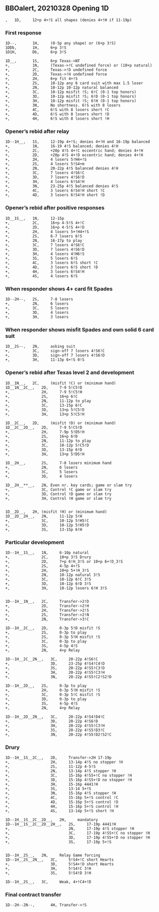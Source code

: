 ## BBOalert, 20210328 Opening 1D

    ,	1D,	    12+p 4+!S all shapes (denies 4+!H if 11-19p)

### First response

    1D--,		1H,	    (0-5p any shape) or (6+p 3!S)
    1DDb,		1H,	    6+p 3!S 
    1D1H,		Db,	    6+p 3!S

    1D__,		1S,	    6+p Texas->NT
    +,		    1N,	    (Texas->!C undefined force) or (10+p natural)
    +,		    2C,	    Texas->!D undefined force
    +,		    2D,	    Texas->!H undefined force
    +,		    2H,	    6+p fit 4+!S
    +,		    2S,	    10-12p any 6 card suit with max 1.5 loser
    +,		    2N,	    10-12p 10-12p natural balanced
    +,		    3C,	    10-12p misfit !S; 6!C (0-1 top honors)
    +,		    3D,	    10-12p misfit !S; 6!D (0-1 top honors)
    +,		    3H,	    10-12p misfit !S; 6!H (0-1 top honors)
    +,		    3N,	    No shortness. 6!S with 8 losers 
    +,		    4C,	    6!S with 8 losers short !C
    +,		    4D,	    6!S with 8 losers short !D
    +,		    4H,	    6!S with 8 losers short !H

### Opener’s rebid after relay

    1D--1H__,	1S,	    12-19p 4+!S; denies 4+!H and 16-19p balanced
    +,		    1N,	    16-19 4!S balanced; denies 4!H
    +,		    2C,	    +20p 4!S 4+!C eccentric hand; denies 4+!H
    +,		    2D,	    +20p 4!S 4+!D eccentric hand; denies 4+!H
    +,		    2H,	    4 losers 5!H4+!S
    +,		    2S,	    4 losers 5!S4+m
    +,		    2N,	    20-22p 4!S balanced denies 4!H
    +,		    3C,	    7 losers 4!S6!C
    +,		    3D,	    7 losers 4!S6!D
    +,		    3H,	    4 losers 6!S4!H
    +,		    3N,	    23-25p 4!S balanced denies 4!S
    +,		    4C,	    3 losers 6!S4!H short !C
    +,		    4D,	    3 losers 6!S4!H short !D

<div style="page-break-after: always;"></div>

### Opener’s rebid after positive responses

    1D__1S__,	1N,	    12-15p
    +,    	    2C,	    16+p 4-5!S 4+!C
    +,    	    2D,	    16+p 4-5!S 4+!D
    +,    	    2H,	    4 losers 5+!H4+!S
    +,    	    2S,	    6-7 losers 6!S
    +,    	    2N,	    16-17p to play
    +,    	    3C,	    7 losers 4!S6!C
    +,    	    3D,	    7 losers 4!S6!D
    +,    	    3H,	    4 losers 4!H6!S
    +,    	    3S,	    5 losers 6!S
    +,    	    4C,	    3 losers 6!S short !C
    +,    	    4D,	    3 losers 6!S short !D
    +,    	    4H,	    3 losers 6!S4!H
    +,    	    4S,	    4 losers 6!S

### When responder shows 4+ card fit Spades

    1D--2H--,	2S,	    7-8 losers
    +,		    2N,	    6 losers
    +,		    3C,	    5 losers
    +,		    3D,	    4 losers
    +,		    3H,	    3 losers

### When responder shows misfit Spades and own solid 6 card suit

    1D__2S--,	2N,	    asking suit
    +,		    3C,	    sign-off 7 losers 4!S6!C
    +,		    3D,	    sign-off 7 losers 4!S6!D
    +,		    3H,	    11-13p 6+!S 0!S

<div style="page-break-after: always;"></div>

### Opener’s rebid after Texas level 2 and development


    1D__1N__,	2C,	    (misfit !C) or (minimum hand)
    1D__1N__2C__,	2D,	    7-9 5!C5!D
    +,				2H,	    7-9 5!C5!H
    +,				2S,	    16+p 6!C
    +,				2N,	    11-12p to play
    +,				3C,	    13-15p 6!C
    +,				3D,	    13+p 5!C5!D
    +,				3H,	    13+p 5!C5!H

    1D__2C__,	2D,	    (misfit !D) or (minimum hand)
    1D__2C__2D__,	2D,	    7-9 5!C5!D
    +,				2H,	    7-9p 5!D5!H
    +,				2S,	    16+p 6!D
    +,				2N,	    11-12p to play
    +,				3C,	    10-12p 5!C5!D
    +,				3D,	    13-15p 6!D
    +,				3H,	    13+p 5!D5!H

    1D__2H__,	    2S,	    7-8 losers minimum hand
    +,			    2N,	    6 losers
    +,			    3C,	    5 losers
    +,			    3D,	    4 losers

    1D__2H__**__,	2N,	Even nr. key cards; game or slam try
    +,				3C,	Control !C game or slam try
    +,				3D,	Control !D game or slam try
    +,				3H,	Control !H game or slam try


    1D__2D__,	2H,	(misfit !H) or (minimum hand)
    1D__2D__2H__,	2N,	    11-12p 5!H
    +,				3C,	    10-12p 5!H5!C
    +,				3D,	    10-12p 5!H5!D
    +,				3S,	    13-15p 6!H

<div style="page-break-after: always;"></div>

### Particular development

    1D--1H__1S__,	1N,	    6-10p natural
    +,				2C,	    10+p 3!S Drury
    +,				2D,	    7+p 6!H_3!S or 10+p 6+!D_3!S
    +,				2S,	    4-5p 4+!S
    +,				2H,	    10+p 5+!H_3!S
    +,				2N,	    10-12p natural 3!S 
    +,				3C,	    10-12p 6!C 3!S
    +,				3D,	    10-12p 6!D 3!S 
    +,				3H,	    10-12p losers 6!H 3!S


    1D--1H__1N__,	2C,	    Transfer->2!D
    +,				2D,	    Transfer->2!H
    +,				2H,	    Transfer->2!S
    +,				2S,	    Transfer->2!N
    +,				2N,	    Transfer->3!C

    1D--1H__2C__,	2D,	    0-3p 5!D misfit !S
    +,				2S,	    0-3p to play
    +,				2S,	    0-3p 5!H misfit !S
    +,				3C,	    0-3p to play
    +,				3S,	    4-5p 4!S
    +,				2N,	    4+p Relay

    1D--1H__2C__2N__,	3C,	    20-22p 4!S6!C
    +,				    3D,	    23-25p 4!S4!C4!D
    +,				    3S,	    20-22p 4!S5!C3!D
    +,				    3H,	    20-22p 4!S5!C3!H
    +,				    3N,	    20-22p 4!S5!C2!S2!D

    1D--1H__2D__,	2S,	    0-3p to play
    +,				2H,	    0-3p 5!H misfit !S
    +,				3C,	    0-3p 5!C misfit !S
    +,				3D,	    0-3p to play
    +,				3S,	    4-5p 4!S
    +,				2N,	    4+p Relay

    1D--1H__2D__2N__,	3C,	    20-22p 4!S4!D4!C
    +,				    3D,	    20-22p 4!S6!D
    +,				    3H,	    20-22p 4!S5!C3!H
    +,				    3S,	    20-22p 4!S5!D3!C
    +,				    3N,	    20-22p 4!S5!D2!S2!C

<div style="page-break-after: always;"></div>

### Drury

    1D--1H__1S__2C__,	2D,	    Transfer->2H 17-19p
    +,					2H,	    13-14p 4!S no stopper !H
    +,					2S,	    11-12p 4-5!S
    +,					2N,	    13-14p 4!S stopper !H
    +,					3C,	    15-16p 4!S5+!C no stopper !H
    +,					3D,	    15-16p 4!S5+!D no stopper !H
    +,					3H,	    15-16p 4441!H
    +,					3S,	    13-14 5+!S
    +,					3N,	    15-16p 4!S stopper !H
    +,					4C,	    15-16p 5+!S control !C
    +,					4D,	    15-16p 5+!S control !D
    +,					4H,	    15-16p 5+!S control !H
    +,					4S,	    13-14p 5+!S short !H

    1D--1H__1S__2C__2D__,	2H,	    mandatory
    1D--1H__1S__2C__2D__2H__,	2S,	    17-19p 4441!H
    +,					        2N,	    17-19p 4!S stopper !H
    +,					        3C,	    17-19p 4!S5+!C no stopper !H
    +,					        3D,	    17-19p 4!S5+!D no stopper !H
    +,					        3S,	    17-19p 5+!S


    1D--1H__2S__,	2N,	    Relay Game forcing
    1D--1H__2S__2N__,	3C,	    5!S4+!C short Hearts
    +,				    3D,	    5!S4+!D short Hearts
    +,				    3H,	    5!S4!C 3!H
    +,				    3S,	    5!S4!D 3!H

    1D--1H__2S__,	3C,	    Weak, 4+!C4+!D

### Final contract transfer

    1D--2H--2N--,		4H,	Transfer->!S
